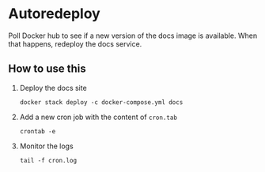 # Autoredeploy

Poll Docker hub to see if a new version of the docs image is available.
When that happens, redeploy the docs service.

## How to use this

1. Deploy the docs site
   ```
   docker stack deploy -c docker-compose.yml docs
   ```
2. Add a new cron job with the content of `cron.tab`
   ```
   crontab -e
   ```
3. Monitor the logs
   ```
   tail -f cron.log
   ```
